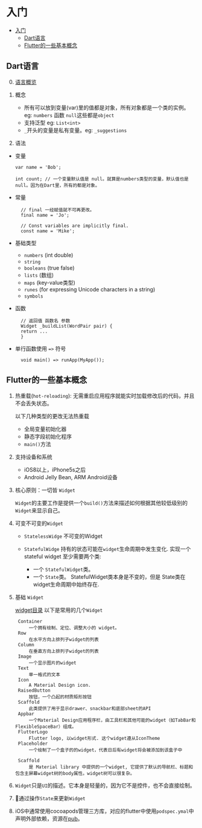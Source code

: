 # 入门
- [入门](#%E5%85%A5%E9%97%A8)
  - [Dart语言](#dart%E8%AF%AD%E8%A8%80)
  - [Flutter的一些基本概念](#flutter%E7%9A%84%E4%B8%80%E4%BA%9B%E5%9F%BA%E6%9C%AC%E6%A6%82%E5%BF%B5)
  
## Dart语言

0. [语言概览](https://www.dartlang.org/guides/language/language-tour)

1. 概念

    + 所有可以放到变量(var)里的值都是对象，所有对象都是一个类的实例。eg: `numbers` 函数 `null`这些都是`object`
    + 支持泛型 eg: `List<int>`
    + `_`开头的变量是私有变量。eg: `_suggestions`

2. 语法

+ 变量

      var name = 'Bob';

      int count; // 一个变量默认值是 null。就算是numbers类型的变量，默认值也是null。因为在Dart里，所有的都是对象。

+ 常量

        // final 一经赋值就不可再更改。
        final name = 'Jo';

        // Const variables are implicitly final.
        const name = 'Mike';

+ 基础类型

    + `numbers` (int double)
    + `string`
    + `booleans` (true false)
    + `lists` (数组)
    + `maps`  (key-value类型)
    + `runes` (for expressing Unicode characters in a string)
    + `symbols`

+ 函数

        // 返回值 函数名 参数
        Widget _buildList(WordPair pair) {
        return ...
        }

+ 单行函数使用 `=>` 符号

        void main() => runApp(MyApp()); 


## Flutter的一些基本概念

1. 热重载(`hot-reloading`): 无需重启应用程序就能实时加载修改后的代码，并且不会丢失状态。

    以下几种类型的更改无法热重载

    + 全局变量初始化器
    + 静态字段初始化程序
    + `main()`方法

2. 支持设备和系统

    + iOS8以上，iPhone5s之后
    + Android Jelly Bean, ARM Android设备

3. 核心原则：一切皆 `Widget`

    `Widget`的主要工作是提供一个`build()`方法来描述如何根据其他较低级别的`Widget`来显示自己。

4. 可变不可变的`Widget`
    
    + `StatelessWidge` 不可变的Widget

    + `StatefulWidge` 持有的状态可能在`widget`生命周期中发生变化. 实现一个 stateful widget 至少需要两个类:

        - 一个 `StatefulWidget`类。
        - 一个 `State`类。 StatefulWidget类本身是不变的，但是 State类在widget生命周期中始终存在.

5. 基础 `Widget`

    [widget目录](https://flutterchina.club/widgets/)  以下是常用的几个`Widget`

        Container 
            一个拥有绘制、定位、调整大小的 widget。
        Row 
            在水平方向上排列子widget的列表
        Column 
            在垂直方向上排列子widget的列表
        Image 
            一个显示图片的widget
        Text 
            单一格式的文本
        Icon 
            A Material Design icon.
        RaisedButton 
            按钮，一个凸起的材质矩形按钮
        Scaffold 
            此类提供了用于显示drawer、snackbar和底部sheet的API
        Appbar
            一个Material Design应用程序栏，由工具栏和其他可能的widget（如TabBar和FlexibleSpaceBar）组成。
        FlutterLogo
            Flutter logo, 以widget形式. 这个widget遵从IconTheme
        Placeholder 
            一个绘制了一个盒子的的widget，代表日后有widget将会被添加到该盒子中

        Scaffold
            是 Material library 中提供的一个widget, 它提供了默认的导航栏、标题和包含主屏幕widget树的body属性。widget树可以很复杂。

6. `Widget`只是`UI`的描述。它本身是轻量的，因为它不是控件，也不会直接绘制。

7. 通过操作`State`来更新`Widget`

8. iOS中通常使用cocoapods管理三方库，对应的flutter中使用`podspec.ymal`中声明外部依赖，资源在[pub](https://pub.dartlang.org/flutter/packages/)。